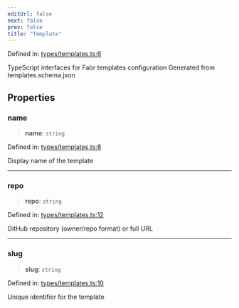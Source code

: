 ```yaml
---
editUrl: false
next: false
prev: false
title: "Template"
---
```


Defined in: [types/templates.ts:6](https://github.com/yashjawale/fabr/blob/f92675816a3f8768b3ea0b7f8742e3a12556014c/src/types/templates.ts#L6)

TypeScript interfaces for Fabr templates configuration
Generated from templates.schema.json

## Properties

### name

> **name**: `string`

Defined in: [types/templates.ts:8](https://github.com/yashjawale/fabr/blob/f92675816a3f8768b3ea0b7f8742e3a12556014c/src/types/templates.ts#L8)

Display name of the template

***

### repo

> **repo**: `string`

Defined in: [types/templates.ts:12](https://github.com/yashjawale/fabr/blob/f92675816a3f8768b3ea0b7f8742e3a12556014c/src/types/templates.ts#L12)

GitHub repository (owner/repo format) or full URL

***

### slug

> **slug**: `string`

Defined in: [types/templates.ts:10](https://github.com/yashjawale/fabr/blob/f92675816a3f8768b3ea0b7f8742e3a12556014c/src/types/templates.ts#L10)

Unique identifier for the template
